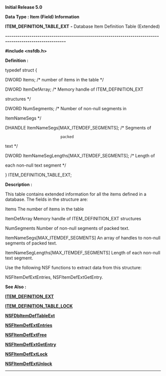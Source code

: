 




<!--
 /\* Font Definitions \*/
 @font-face
 {font-family:Courier;
 panose-1:2 7 4 9 2 2 5 2 4 4;}
@font-face
 {font-family:Helv;
 panose-1:2 11 6 4 2 2 2 3 2 4;}
@font-face
 {font-family:"Cambria Math";
 panose-1:2 4 5 3 5 4 6 3 2 4;}
 /\* Style Definitions \*/
 p.MsoNormal, li.MsoNormal, div.MsoNormal
 {margin-top:0cm;
 margin-right:0cm;
 margin-bottom:8.0pt;
 margin-left:0cm;
 line-height:107%;
 font-size:11.0pt;
 font-family:"Calibri",sans-serif;}
.MsoChpDefault
 {font-size:11.0pt;}
.MsoPapDefault
 {margin-bottom:8.0pt;
 line-height:107%;}
 /\* Page Definitions \*/
 @page WordSection1
 {size:612.0pt 792.0pt;
 margin:72.0pt 72.0pt 72.0pt 72.0pt;}
div.WordSection1
 {page:WordSection1;}
-->




**Initial Release 5.0**



**Data Type : Item (Field) Information**



**ITEM\_DEFINITION\_TABLE\_EXT** **-** Database
Item Definition Table (Extended)


**----------------------------------------------------------------------------------------------------------**



**#include
<nsfdb.h>**



**Definition :**



typedef struct {  

   DWORD  Items;          /\* number of items in the table \*/  

   DWORD  ItemDefArray;   /\* Memory handle of ITEM\_DEFINITION\_EXT


                            
structures \*/  

   DWORD  NumSegments;    /\* Number of non-null segments in


                            
ItemNameSegs \*/  

   DHANDLE ItemNameSegs[MAX\_ITEMDEF\_SEGMENTS]; /\* Segments of


                             packed
text \*/  

   DWORD  ItemNameSegLengths[MAX\_ITEMDEF\_SEGMENTS]; /\* Length of


                            
each non-null text segment \*/  

} ITEM\_DEFINITION\_TABLE\_EXT;


 


**Description :**



This table
contains extended information for all the items defined in a database.   The
fields in the structure are:


 


Items                                                                                  The
number of items in the table


ItemDefArray                                                                      Memory
handle of ITEM\_DEFINITION\_EXT structures


NumSegments                                                                    Number
of non-null segments of packed text.


ItemNameSegs[MAX\_ITEMDEF\_SEGMENTS]                    An
array of handles to non-null segments of packed text.


ItemNameSegLengths[MAX\_ITEMDEF\_SEGMENTS]          Length
of each non-null text segment.


 


Use the
following NSF functions to extract data from this structure:


NSFItemDefExtEntries,
NSFItemDefExtGetEntry.


 


 **See Also :**


**[ITEM\_DEFINITION\_EXT](ITEM_DEFINITION_EXT.md)**


**[ITEM\_DEFINITION\_TABLE\_LOCK](notes:///8525872100478C66/61FD4E9848264AD28525620B006BA8BD/901659ECD32C4D5185256711004FD3A8)**


**[NSFDbItemDefTableExt](NSFDbItemDefTableExt.md)**


**[NSFItemDefExtEntries](NSFItemDefExtEntries.md)**


**[NSFItemDefExtFree](NSFItemDefExtFree.md)**


**[NSFItemDefExtGetEntry](NSFItemDefExtGetEntry.md)**


**[NSFItemDefExtLock](NSFItemDefExtLock.md)**


**[NSFItemDefExtUnlock](NSFItemDefExtUnlock.md)**



----------------------------------------------------------------------------------------------------------


 





